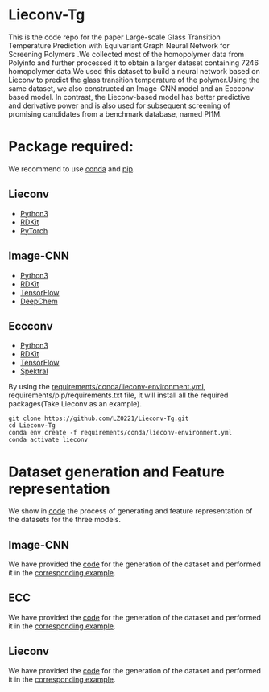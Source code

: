 # Lieconv-Tg
This is the code repo for the paper Large-scale Glass Transition Temperature Prediction with Equivariant Graph Neural Network for Screening Polymers .We collected most of the homopolymer data from Polyinfo and further processed it to obtain a larger dataset containing 7246 homopolymer data.We used this dataset to build a neural network based on Lieconv to predict the glass transition temperature of the polymer.Using the same dataset, we also constructed an Image-CNN model and an Eccconv-based model. In contrast, the Lieconv-based model has better predictive and derivative power and is also used for subsequent screening of promising candidates from a benchmark database, named PI1M.

Package required:
==
We recommend to use [conda](https://conda.io/projects/conda/en/latest/user-guide/install/index.html) and [pip](https://pypi.org/project/pip/).

Lieconv
--
* [Python3](https://www.python.org/)
* [RDKit](https://rdkit.org/)
* [PyTorch](https://pytorch.org/get-started/locally/)

Image-CNN
--
* [Python3](https://www.python.org/)
* [RDKit](https://rdkit.org/)
* [TensorFlow](https://www.tensorflow.org/?hl=zh-cn)
* [DeepChem](https://deepchem.readthedocs.io/en/latest/)

Eccconv
--
* [Python3](https://www.python.org/)
* [RDKit](https://rdkit.org/)
* [TensorFlow](https://www.tensorflow.org/?hl=zh-cn)
* [Spektral](https://graphneural.network/)

By using the [requirements/conda/lieconv-environment.yml](https://github.com/LZ0221/Lieconv-Tg/blob/main/requirements/conda/lieconv-environment.yml), requirements/pip/requirements.txt file, it will install all the required packages(Take Lieconv as an example).
```
git clone https://github.com/LZ0221/Lieconv-Tg.git
cd Lieconv-Tg
conda env create -f requirements/conda/lieconv-environment.yml
conda activate lieconv
```

Dataset generation and Feature representation
==
We show in [code](https://github.com/LZ0221/Lieconv-Tg/tree/main/Dataset%20generation%20and%20Feature%20representation) the process of generating and feature representation of the datasets for the three models.

Image-CNN
--
We have provided the [code](https://github.com/LZ0221/Lieconv-Tg/blob/main/Dataset%20generation%20and%20Feature%20representation/Image-CNN/Image-CNN%20Dataset%20generation%20and%20Feature%20representation.ipynb) for the generation of the dataset and performed it in the [corresponding example](https://github.com/LZ0221/Lieconv-Tg/blob/main/Dataset%20generation%20and%20Feature%20representation/Image-CNN/Image-CNN%20Dataset%20generation%20and%20Feature%20representation.ipynb).

ECC
--
We have provided the [code](https://github.com/LZ0221/Lieconv-Tg/blob/main/Dataset%20generation%20and%20Feature%20representation/Eccconv/Eccconv-dataset.py) for the generation of the dataset and performed it in the [corresponding example](https://github.com/LZ0221/Lieconv-Tg/blob/main/Dataset%20generation%20and%20Feature%20representation/Eccconv/ECC%20Dataset%20generation%20and%20Feature%20representation.ipynb).

Lieconv
--
We have provided the [code](https://github.com/LZ0221/Lieconv-Tg/blob/main/Dataset%20generation%20and%20Feature%20representation/Lieconv/Lieconvdataset.py) for the generation of the dataset and performed it in the [corresponding example](https://github.com/LZ0221/Lieconv-Tg/blob/main/Dataset%20generation%20and%20Feature%20representation/Lieconv/Lieconv%20Dataset%20generation%20and%20Feature%20representation.ipynb).
